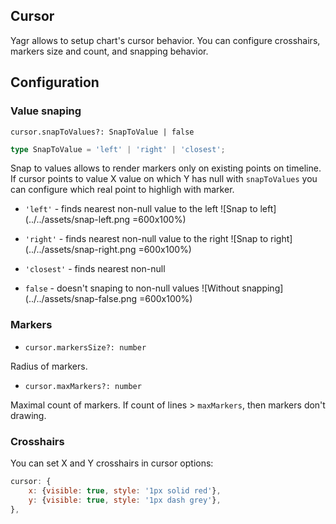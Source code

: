 ## Cursor

Yagr allows to setup chart's cursor behavior. You can configure crosshairs, markers size and count, and snapping behavior.

## Configuration

### Value snaping

`cursor.snapToValues?: SnapToValue | false`

```ts
type SnapToValue = 'left' | 'right' | 'closest';
```

Snap to values allows to render markers only on existing points on timeline. If cursor points to value X value on which Y has null with `snapToValues` you can configure which real point to highligh with marker.

-   `'left'` - finds nearest non-null value to the left
    ![Snap to left](../../assets/snap-left.png =600x100%)

-   `'right'` - finds nearest non-null value to the right
    ![Snap to right](../../assets/snap-right.png =600x100%)

-   `'closest'` - finds nearest non-null

-   `false` - doesn't snaping to non-null values
    ![Without snapping](../../assets/snap-false.png =600x100%)

### Markers

-   `cursor.markersSize?: number`

Radius of markers.

-   `cursor.maxMarkers?: number`

Maximal count of markers. If count of lines > `maxMarkers`, then markers don't drawing.

### Crosshairs

You can set X and Y crosshairs in cursor options:

```js
cursor: {
    x: {visible: true, style: '1px solid red'},
    y: {visible: true, style: '1px dash grey'},
},
```
